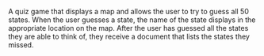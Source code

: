 A quiz game that displays a map and allows the user to try to guess all 50 states. When the user guesses a state, the name of the state displays in the appropriate location on the map. After the user has guessed all the states they are able to think of, they receive a document that lists the states they missed.